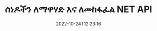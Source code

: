---
############################# Static ############################
layout: "product"
date: 2022-10-24T12:23:16
draft: false

product: "Merger"
product_tag: "merger"
platform: ".NET"
platform_tag: "net"

############################# Head ############################
head_title: "C# .NET ሰነድ ውህደት ኤፒአይ | ፒዲኤፍ ዎርድ ኤክሴል EPUBን ያዋህዱ እና ክፋይ"
head_description: "የሰነድ ገጾችን ከፒዲኤፍ፣ ማይክሮሶፍት ዎርድ፣ ኤክሴል፣ አቀራረቦች፣ ቪዚዮ እና የምስል ቅርጸቶች ለማጣመር፣ ለመከፋፈል፣ ለመለዋወጥ ወይም ለማስወገድ C# .NET ሰነድ ውህደት ኤፒአይ።"

############################# Header ############################
title: "ሰነዶችን ለማዋሃድ እና ለመከፋፈል NET API"
description: "በ NET አፕሊኬሽኖች ውስጥ ሰነዶችን፣ ስላይዶችን እና ንድፎችን ለማጣመር፣ ለመከፋፈል፣ ለመቀያየር፣ ለመቁረጥ ወይም ለማስወገድ API"
button:
    enable: true

############################# SubMenu ############################
submenu:
    enable: true
    
    left:
        img_alt: "GroupDocs.Merger for .NET"
        image: "https://www.groupdocs.cloud/templates/groupdocs/images/product-logos/groupdocs-merger-net.png"
        product: "GroupDocs.Merger"
        platform: ".NET"

    middle:
        button:
            # button loop
            - link: "#overview"
              text: "አጠቃላይ እይታ"

            # button loop
            - link: "#features"
              text: "ዋና መለያ ጸባያት"

            # button loop
            - link: "#support"
              text: "ድጋፍ"

            # button loop
            - link: "https://products.groupdocs.app/merger"
              text: "የቀጥታ ማሳያ"

            # button loop
            - link: "https://purchase.groupdocs.com/pricing/merger/net"
              text: "የዋጋ አሰጣጥ"

    right:
        link_download: "https://downloads.groupdocs.com/merger"
        link_learn: "https://docs.groupdocs.com/merger/net/"
        link_buy: "https://purchase.groupdocs.com"

############################# Overview ############################
overview:
    enable: true
    content: |
      GroupDocs.Merger ለ .NET፣ በ C#፣ ASP.NET እና በሌሎች .NET ቴክኖሎጂዎች ከፍተኛ ደረጃ ያላቸውን የንግድ መተግበሪያዎችን በፍጥነት እንድታዳብሩ ያግዝሃል። ጥቂት የኮድ መስመሮች ብቻ የእርስዎን .NET አፕሊኬሽኖች እንዲያዋህዱ፣ እንዲከፍሉ፣ እንዲያስተካክሉ፣ እንዲለዋወጡ፣ እንዲቆርጡ እና ነጠላ ገጽን ወይም የሰነድ ገጾችን፣ ስላይዶችን፣ ምስሎችን ወይም ንድፎችን እንዲያስወግዱ ያስችላቸዋል። የታወቁ እና የማይታወቁ የፋይል ቅርጸቶችን የይለፍ ቃል ጥበቃ በማቀናበር ወይም በማስወገድ እነዚህን ስራዎች ደህንነታቸው በተጠበቁ ፋይሎች ላይ ያከናውኑ።  

      GroupDocs.Merger ለ .NET በመጠቀም፣መቀላቀልን ማከናወን ይችላሉ፤ በነጠላ ሰነዶች ላይ መከፋፈል እና ሌሎች ተዛማጅ ስራዎች እንዲሁም የሰነዶች ስብስብ. እንደ Microsoft Word፣ Excel፣ PowerPoint፣ Visio፣ OpenDocument፣ PDF፣ XPS፣ TXT፣ CSV፣ eBook እና የምስል ፋይል ቅርጸቶች ያሉ ሁሉንም ታዋቂ ቅርጸቶች ፕሮግራማዊ በሆነ መንገድ ያስተካክሉ።
    tabs:
      enable: true
      
      ## TAB ONE ##
      tab_one:
        description: |
          የሚከተለው የ GroupDocs.Merger ለ .NET አጠቃላይ እይታ ነው፡-
      
        left:
          enable: true
          icon: "fab fa-html5"
          title: "የሰነድ ስራዎች"
          content: |
            * የገጽ ቅደም ተከተል ለውጥ
            * ገጾችን ያስወግዱ ወይም ይሰርዙ
            * ሰነድ ይከፋፍሉ ወይም ይሰብሩ
            * ማናቸውንም ሁለት ገጾች ይቀያይሩ ወይም ያጥፉ
            * ነጠላ ወይም ብዙ ገጾችን ይከርክሙ
            * ብዙ ሰነዶችን ይቀላቀሉ
        
        right:
          enable: true
          icon: "fab fa-html5"
          title: "የደህንነት ስራዎች"
          content: |
            * የሰነድ ደህንነትን ያዋቅሩ
            * የሰነድ ደህንነት ሁኔታን ያረጋግጡ
            * የሰነድ ይለፍ ቃል ያዘጋጁ
            * የሰነድ ይለፍ ቃል ያዘምኑ
            * የሰነድ ይለፍ ቃል ያስወግዱ
      
      ## TAB TWO ##
      tab_two:
        description: |
          GroupDocs.Merger ለ .NET የሚከተሉትን [የሰነድ ፋይል ቅርጸቶች](https://docs.groupdocs.com/merger/net/supported-document-formats/) ማዋሃድ ይደግፋል።

        left:
          enable: true
          table:
            # table loop
            - title: "ማይክሮሶፍት ኦፊስ"
              content: |
                * ** ቃል፡** DOC፣ DOCX፣ DOCM፣ DOT፣ DOTX፣ DOTM፣ RTF፣ TXT
                * ** Excel:** XLS፣ XLSX፣ XLSM፣ XLSB፣ XLTM፣ XLT፣ XLTM፣ XLTX፣ XLAM፣ SXC፣ የተመን ሉህML
                * **PowerPoint:** PPT፣ PPTX፣ PPS፣ PPSX፣ PPSM፣ POT፣ POTM፣ POTX፣ PPTM
                * **አንድ ማስታወሻ፡** አንድ

        right:
          enable: true
          table:
            # table loop
            - title: "ክፍት ሰነድ እና ሌሎች ቅርጸቶች"
              content: |
                * **የክፍት ሰነድ ቅርጸቶች**፡ ODT፣ OTT፣ ODP፣ OTP፣ ODS
                * ** ቋሚ አቀማመጥ ***: ፒዲኤፍ, XPS
                * ** ምስሎች ***: BMP, PNG, TIFF
                * ** ድር ***: HTML፣ MHT፣ MHTML
                * ** ጽሑፍ ***፡ TXT፣ CSV፣ TSV
                * ** ላቴክስ ***: TEX
                * ** ኢመጽሐፍ ***: EPUB

      ## TAB THREE ##
      tab_three:
        description: |
          GroupDocs.Merger ለ .NET የሚከተሉትን ኦፕሬቲንግ ሲስተሞች፣ ማዕቀፎች እና የጥቅል አስተዳዳሪዎች ይደግፋል፡
        
        left:
          enable: true
          table:
            # table loop
            - icon: "fab fa-windows"
              title: "ስርዓተ ክወናዎች"
              content: |
                * ዊንዶውስ ዴስክቶፕ
                * ዊንዶውስ አገልጋይ
                * ዊንዶውስ Azure
                * ሊኑክስ

            # table loop
            - icon: "fas fa-code"
              title: "የሚደገፉ Frameworks"
              content: |
                * NET Framework 2.0 ወይም ከዚያ በላይ
                * Mono Framework 1.2 ወይም ከዚያ በላይ
                * NET መደበኛ 2.0
                * NET ኮር 2.0

        right:
          enable: true
          table:
            # table loop
            - icon: "fas fa-box"
              title: "የጥቅል አስተዳዳሪ"
              content: |
                * ኑግት።

            # table loop
            - icon: "fas fa-tools"
              title: "የልማት አካባቢ"
              content: |
                * የማይክሮሶፍት ቪዥዋል ስቱዲዮ
                * Xamarin.Android
                * Xamarin.IOS
                * Xamarin.ማክ
                * MonoDevelop

############################# Features ############################
features:
    enable: true
    title: "የቡድን ሰነዶች.መዋሃድ ለ NET ባህሪያት"

    feature:
      # feature loop
      - icon: "fas fa-copy"
        content: "ብዙ ገጾችን፣ ስላይዶችን እና ሥዕላዊ መግለጫዎችን ወደ አንድ ሰነድ ያዋህዱ እና ያዋህዱ"
       
      # feature loop
      - icon: "fas fa-eye"
        content: "ትላልቅ ሰነዶችን ወደ ብዙ ትናንሽ ፋይሎች ይከፋፍሏቸው እና ይሰብሩ"

      # feature loop
      - icon: "fas fa-bolt"
        content: "ገጾችን፣ ስላይዶችን ወይም ሥዕላዊ መግለጫዎችን እንደገና ያቀናብሩ፣ ያዋህዱ እና እንደገና ያደራጁ"
      
      # feature loop
      - icon: "fas fa-file-powerpoint"
        content: "በሰነድ ውስጥ ሁለት ገጾችን፣ ስላይዶችን ወይም ሥዕላዊ መግለጫዎችን መለዋወጥ እና መለዋወጥ"

      # feature loop
      - icon: "fas fa-code"
        content: "የተወሰኑ ገጾችን፣ ስላይዶችን ወይም ንድፎችን በማስወገድ ሰነዱን ይከርክሙ"

      # feature loop
      - icon: "fas fa-cloud"
        content: "ነጠላ ወይም የገጾችን፣ ስላይዶችን ወይም ንድፎችን ስብስብ አስወግድ"

      # feature loop
      - icon: "fas fa-remove-format"
        content: "ብዙ ቁጥር ያላቸውን ሰነዶች በቡድን ያያይዙ"

      # feature loop
      - icon: "fas fa-comment-slash"
        content: "ሰነዱ በይለፍ ቃል የተጠበቀ መሆኑን በፕሮግራማዊ መንገድ ያረጋግጡ"

      # feature loop
      - icon: "fas fa-location-arrow"
        content: "የታወቁ እና ያልታወቁ የሰነድ ቅርጸቶችን ይለፍ ቃል ያዘጋጁ፣ ዳግም ያስጀምሩ እና ያስወግዱ"

      # feature loop
      - icon: "fas fa-border-all"
        content: "የሚደገፉ የፋይል ቅርጸቶችን ዝርዝር ያውጡ – ተከፋፍለው ይቀላቀሉ ጽሑፍ (ERR) የምዝግብ ማስታወሻ ፋይል ቅርጸት"

      # feature loop
      - icon: "fas fa-wrench"
        content: "ገጾችን አሽከርክር እና የታወቁ እና ያልታወቁ ቅርጸቶችን የገጽ አቀማመጥ ቀይር"

      # feature loop
      - icon: "fas fa-columns"
        content: "ብዙ የተለያዩ ቅርጸቶችን ወደ DOC፣ DOCX እና XPS ያዋህዱ"

      # feature loop
      - icon: "fas fa-file-word"
        content: "ትላልቅ የጽሑፍ ፋይሎችን በመስመር ቁጥሮች መከፋፈል"

      # feature loop
      - icon: "fas fa-envelope"
        content: "የሰነድ ገጾችን እና የስዕላዊ መግለጫዎችን የቤተሰብ ቅርጸቶችን ያግኙ"

      # feature loop
      - icon: "fas fa-print"
        content: "በባዶ ጥቁር ምስል ቦታ ምስሎችን ከጀርባ ቀለም ጋር ይቀላቀሉ"

      # feature loop
      - icon: "fas fa-file-archive"
        content: "የተለያዩ የሰነዶች አይነቶች (DOC፣ XLS፣ PPT ወዘተ) ወደ ነጠላ ፒዲኤፍ ፋይል ያዋህዱ"

      # feature loop
      - icon: "fas fa-lock"
        content: "በቀላሉ OLE ነገሮችን ወደ ማይክሮሶፍት ዎርድ፣ ኤክሴል፣ አቀራረብ እና ክፍት ሰነድ ፋይል አይነቶች ያስመጡ"

      # feature loop
      - icon: "fas fa-file-code"
        content: "በ OLE ነገሮች በኩል ሌሎች ሰነዶችን ወደ ዲያግራም ገጽ ያክሉ"

    more_feature:
      # more_feature_loop
      - title: "የሚፈለጉትን ገጾች ከሰነዶች ያስወግዱ"
        content: |
          GroupDocs.Merger ለ .NET API ያልተፈለጉ ገጾችን ከሰነድዎ እንዲሰርዙ ያግዝዎታል።
      
      # more_feature_loop
      - title: "ትራንስፎርሜሽን ወደ ተሰራ ውጤት ተግብር"
        content: "GroupDocs.Merger ለ NET API በመጠቀም ወደ ተሰራው የውጤት ሰነድ የተለያዩ ለውጦችን ማድረግ ትችላለህ። እነዚህ የትራንስፎርሜሽን አማራጮች ለእይታ የተሰራውን ውጤት በሚያቀርቡበት መንገድ ላይ ቁጥጥር ይሰጡዎታል። ያሉት ለውጦች፣ የገጽ ማሽከርከር አማራጭ፣ የገጽ ዳግም ማደራጀት አማራጭ እና የጽሑፍ የውሃ ምልክት መተግበር ናቸው።"

      # more_feature_loop
      - title: "ያልታወቀ የሰነድ ቅርጸት የይለፍ ቃል ያረጋግጡ"
        content: "GroupDocs.Merger ለ .NET ኤፒአይ ቅርፀቱ የማይታወቅ የሰነድ ይለፍ ቃል እንዲፈትሹ ያስችልዎታል።"

############################# Support ############################
support:
    enable: true

############################# Solutions ############################
solutions:
    enable: true
    title: "GroupDocs.Merger የሰነድ ውህደት ኤፒአይዎችን ለሌሎች ታዋቂ የልማት አካባቢዎች ያቀርባል"

    solution:
        # solution loop
        - img_alt: "የቡድን ሰነዶች.ውህደት ለጃቫ"
          image: "https://www.groupdocs.cloud/templates/groupdocs/images/product-logos/groupdocs-merger-java.png"
          product: "GroupDocs.Merger"
          platform: "Java"
          link: "/merger/java/"

############################# Back to top ###############################
back_to_top:
  enable: true
---